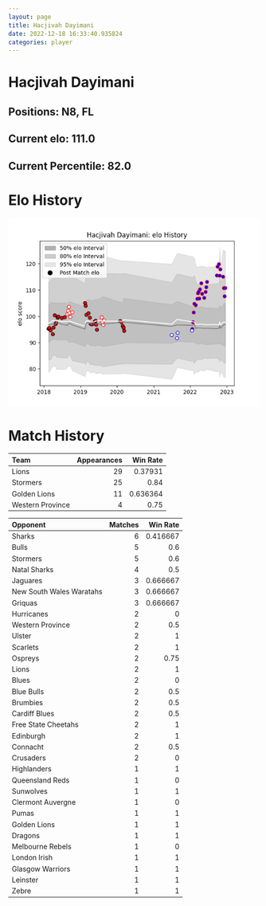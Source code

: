 ```yaml
---  
layout: page  
title: Hacjivah Dayimani  
date: 2022-12-18 16:33:40.935824  
categories: player  
---
```

# Hacjivah Dayimani

## Positions: N8, FL

## Current elo: 111.0

## Current Percentile: 82.0

# Elo History


![elo history](history_HacjivahDayimani.png)
# Match History


| Team             |   Appearances |   Win Rate |
|:-----------------|--------------:|-----------:|
| Lions            |            29 |   0.37931  |
| Stormers         |            25 |   0.84     |
| Golden Lions     |            11 |   0.636364 |
| Western Province |             4 |   0.75     |

| Opponent                 |   Matches |   Win Rate |
|:-------------------------|----------:|-----------:|
| Sharks                   |         6 |   0.416667 |
| Bulls                    |         5 |   0.6      |
| Stormers                 |         5 |   0.6      |
| Natal Sharks             |         4 |   0.5      |
| Jaguares                 |         3 |   0.666667 |
| New South Wales Waratahs |         3 |   0.666667 |
| Griquas                  |         3 |   0.666667 |
| Hurricanes               |         2 |   0        |
| Western Province         |         2 |   0.5      |
| Ulster                   |         2 |   1        |
| Scarlets                 |         2 |   1        |
| Ospreys                  |         2 |   0.75     |
| Lions                    |         2 |   1        |
| Blues                    |         2 |   0        |
| Blue Bulls               |         2 |   0.5      |
| Brumbies                 |         2 |   0.5      |
| Cardiff Blues            |         2 |   0.5      |
| Free State Cheetahs      |         2 |   1        |
| Edinburgh                |         2 |   1        |
| Connacht                 |         2 |   0.5      |
| Crusaders                |         2 |   0        |
| Highlanders              |         1 |   1        |
| Queensland Reds          |         1 |   0        |
| Sunwolves                |         1 |   1        |
| Clermont Auvergne        |         1 |   0        |
| Pumas                    |         1 |   1        |
| Golden Lions             |         1 |   1        |
| Dragons                  |         1 |   1        |
| Melbourne Rebels         |         1 |   0        |
| London Irish             |         1 |   1        |
| Glasgow Warriors         |         1 |   1        |
| Leinster                 |         1 |   1        |
| Zebre                    |         1 |   1        |